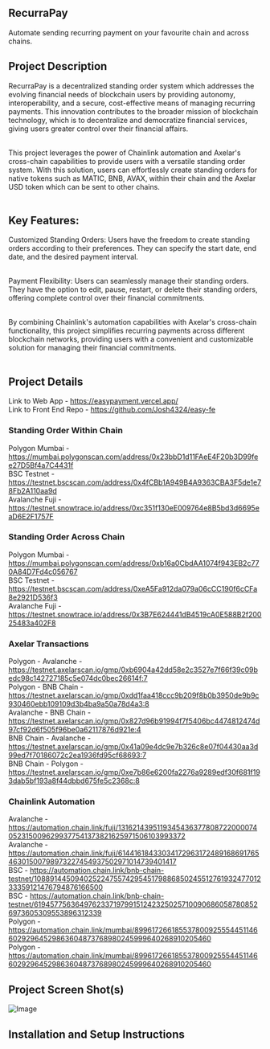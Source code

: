 ## RecurraPay

Automate sending recurring payment on your favourite chain and across chains. <br/>

## Project Description

RecurraPay is a decentralized standing order system which addresses the evolving financial needs of blockchain users by providing autonomy, interoperability, and a secure, cost-effective means of managing recurring payments. This innovation contributes to the broader mission of blockchain technology, which is to decentralize and democratize financial services, giving users greater control over their financial affairs.</br></br>

This project leverages the power of Chainlink automation and Axelar's cross-chain capabilities to provide users with a versatile standing order system. With this solution, users can effortlessly create standing orders for native tokens such as MATIC, BNB, AVAX, within their chain and the Axelar USD token which can be sent to other chains.
</br></br>

## Key Features:

Customized Standing Orders: Users have the freedom to create standing orders according to their preferences. They can specify the start date, end date, and the desired payment interval.
</br></br>

Payment Flexibility: Users can seamlessly manage their standing orders. They have the option to edit, pause, restart, or delete their standing orders, offering complete control over their financial commitments.
</br></br>

By combining Chainlink's automation capabilities with Axelar's cross-chain functionality, this project simplifies recurring payments across different blockchain networks, providing users with a convenient and customizable solution for managing their financial commitments.
</br></br>

## Project Details

Link to Web App - https://easypayment.vercel.app/ <br/>
Link to Front End Repo - https://github.com/Josh4324/easy-fe

### Standing Order Within Chain

Polygon Mumbai - https://mumbai.polygonscan.com/address/0x23bbD1d11FAeE4F20b3D99fee27D5Bf4a7C4431f
<br/>
BSC Testnet - https://testnet.bscscan.com/address/0x4fCBb1A949B4A9363CBA3F5de1e78Fb2A110aa9d
<br/>
Avalanche Fuji - https://testnet.snowtrace.io/address/0xc351f130eE009764e8B5bd3d6695eaD6E2F1757F
<br/>

### Standing Order Across Chain

Polygon Mumbai - https://mumbai.polygonscan.com/address/0xb16a0CbdAA1074f943EB2c770A84D7Fd4c056767
<br/>
BSC Testnet - https://testnet.bscscan.com/address/0xeA5Fa912da079a06cCC190f6cCFa8e2921D536f3
<br/>
Avalanche Fuji - https://testnet.snowtrace.io/address/0x3B7E624441dB4519cA0E588B2f20025483a402F8
<br/>

### Axelar Transactions

Polygon - Avalanche - https://testnet.axelarscan.io/gmp/0xb6904a42dd58e2c3527e7f66f39c09bedc98c142727185c5e074dc0bec26614f:7
<br/>
Polygon - BNB Chain - https://testnet.axelarscan.io/gmp/0xdd1faa418ccc9b209f8b0b3950de9b9c930460ebb109109d3b4ba9a50a78d4a3:8
<br/>
Avalanche - BNB Chain - https://testnet.axelarscan.io/gmp/0x827d96b91994f7f5406bc4474812474d97cf92d6f505f96be0a62117876d921e:4
<br/>
BNB Chain - Avalanche - https://testnet.axelarscan.io/gmp/0x41a09e4dc9e7b326c8e07f04430aa3d99ed7f70186072c2ea1936fd95cf68693:7
<br/>
BNB Chain - Polygon - https://testnet.axelarscan.io/gmp/0xe7b86e6200fa2276a9289edf30f681f193dab5bf193a8f44dbbd675fe5c2368c:8
<br/>

### Chainlink Automation

Avalanche - https://automation.chain.link/fuji/13162143951193454363778087220000740523150096299377541373821625971506103993372
<br/>
Avalanche - https://automation.chain.link/fuji/6144161843303417296317248916869176546301500798973227454937502971014739401417
<br/>
BSC - https://automation.chain.link/bnb-chain-testnet/108891445094025224755742954517988685024551276193247701233359121476794876166500
<br/>
BSC - https://automation.chain.link/bnb-chain-testnet/6194577563649762337197991512423250257100906860587808526973605309553896312339
<br/>
Polygon - https://automation.chain.link/mumbai/89961726618553780092555445114660292964529863604873768980245999640268910205460
<br/>
Polygon - https://automation.chain.link/mumbai/89961726618553780092555445114660292964529863604873768980245999640268910205460
<br/>

## Project Screen Shot(s)

![Image](https://res.cloudinary.com/josh4324/image/upload/v1697974839/cover_umzx99.png)

## Installation and Setup Instructions
